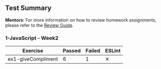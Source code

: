 ## Test Summary

**Mentors**: For more information on how to review homework assignments, please refer to the [Review Guide](https://github.com/HackYourFuture/mentors/blob/main/assignment-support/review-guide.md).

### 1-JavaScript - Week2

|      Exercise      | Passed | Failed | ESLint |
|--------------------|--------|--------|--------|
| ex1-giveCompliment |   6    |   1    |   ✕    |
